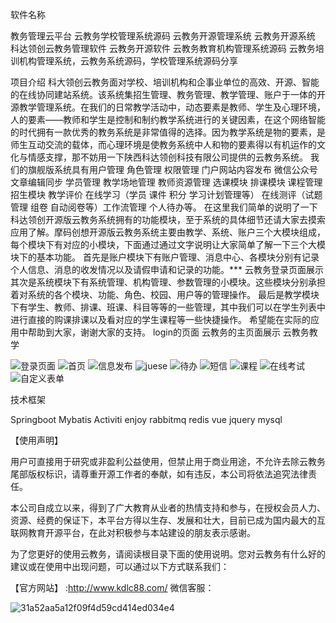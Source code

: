 软件名称

教务管理云平台 云教务学校管理系统源码 云教务开源管理系统 云教务开源系统 科达领创云教务管理软件 云教务开源软件 云教务教育机构管理系统源码 云教务培训机构管理系统，云教务系统源码，学校管理系统源码分享

项目介绍
科大领创云教务面对学校、培训机构和企事业单位的高效、开源、智能的在线协同建站系统。该系统集招生管理、教务管理、教学管理、账户于一体的开源教学管理系统。在我们的日常教学活动中，动态要素是教师、学生及心理环境，人的要素——教师和学生是控制和制约教学系统进行的关键因素，在这个网络智能的时代拥有一款优秀的教务系统是非常值得的选择。因为教学系统是物的要素，是师生互动交流的载体，而心理环境是使教务系统中人和物的要素得以有机运作的文化与情感支撑，那不妨用一下陕西科达领创科技有限公司提供的云教务系统。 我们的旗舰版系统具有用户管理 角色管理 权限管理 门户网站内容发布 微信公众号文章编辑同步 学员管理 教学场地管理 教师资源管理 选课模块 排课模块 课程管理 招生模块 教学评价 在线学习（学员 课件 积分 学习计划管理等） 在线测评（试题管理 组卷 自动阅卷等）工作流管理 个人待办等。 在这里我们简单的说明了一下科达领创开源版云教务系统拥有的功能模块，至于系统的具体细节还请大家去摸索应用了解。摩码创想开源版云教务系统主要由教学、系统、账户三个大模块组成，每个模块下有对应的小模块，下面通过通过文字说明让大家简单了解一下三个大模块下的基本功能。 首先是账户模块下有账户管理、消息中心、各模块分别有记录个人信息、消息的收发情况以及请假申请和记录的功能。*** 云教务登录页面展示 其次是系统模块下有系统管理、机构管理、参数管理的小模块。这些模块分别承担着对系统的各个模块、功能、角色、校园、用户等的管理操作。 最后是教学模块下有学生、教师、排课、班课、科目等等的一些管理，其中我们可以在学生列表中进行直接的购课排课以及看对应的学生课程等一些快捷操作。 希望能在实际的应用中帮助到大家，谢谢大家的支持。 login的页面 云教务的主页面展示 云教务教学

![登录页面](https://user-images.githubusercontent.com/46736476/173611292-dd850e38-f4d0-4c49-ad77-9e6b458d114c.png)
![首页](https://user-images.githubusercontent.com/46736476/173611315-f6acb124-2849-4487-b411-86a61189d020.png)
![信息发布](https://user-images.githubusercontent.com/46736476/173613703-9090f8da-f25a-4c64-884f-1fa18ab18b12.png)
![juese](https://user-images.githubusercontent.com/46736476/173613722-a8dfc0e1-9402-4f3a-8d19-794c29cb50ee.png)
![待办](https://user-images.githubusercontent.com/46736476/173613739-c3b1ec09-9d7b-4245-9b3e-f4c5aa21b66c.png)
![短信](https://user-images.githubusercontent.com/46736476/173613755-7b24a7b3-1863-4f12-ba28-737c79fbf22a.png)
![课程](https://user-images.githubusercontent.com/46736476/173613774-04f25039-2dc4-4edc-abed-679692af4a42.png)
![在线考试](https://user-images.githubusercontent.com/46736476/173613863-389d5bc3-5415-470f-b561-7be54b58c928.png)
![自定义表单](https://user-images.githubusercontent.com/46736476/173613617-485f7a5e-5f3c-4dd0-9d24-fb3ba78fa43c.png)


技术框架

Springboot Mybatis Activiti enjoy rabbitmq redis vue jquery mysql 


【使用声明】

用户可直接用于研究或非盈利公益使用，但禁止用于商业用途，不允许去除云教务尾部版权标识，请尊重开源工作者的奉献，如有违反，本公司将依法追究法律责任。

本公司自成立以来，得到了广大教育从业者的热情支持和参与，在授权会员人力、资源、经费的保证下，本平台方得以生存、发展和壮大，目前已成为国内最大的互联网教育开源平台，在此对积极参与本站建设的朋友表示感谢。

为了您更好的使用云教务，请阅读根目录下面的使用说明。您对云教务有什么好的建议或在使用中出现问题，可以通过以下方式联系我们：

【官方网站】 :http://www.kdlc88.com/
 微信客服：




![31a52aa5a12f09f4d59cd414ed034e4](https://user-images.githubusercontent.com/46736476/173611081-e19b4048-529f-41a0-ade0-d6a7ab48566e.jpg)

